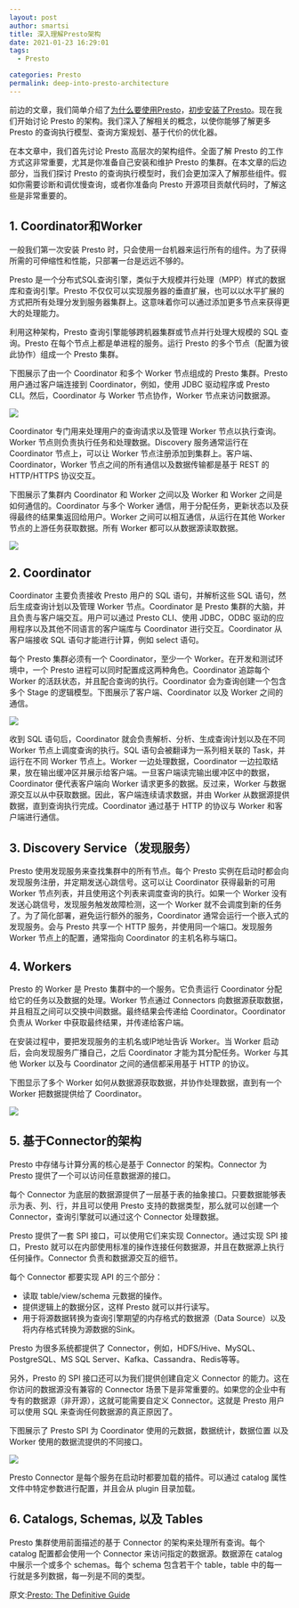 ```yaml
---
layout: post
author: smartsi
title: 深入理解Presto架构
date: 2021-01-23 16:29:01
tags:
  - Presto

categories: Presto
permalink: deep-into-presto-architecture
---
```


前边的文章，我们简单介绍了[为什么要使用Presto](http://smartsi.club/introducing-presto.html)，[初步安装了Presto](http://smartsi.club/how-install-and-startup-presto.html)。现在我们开始讨论 Presto 的架构。我们深入了解相关的概念，以使你能够了解更多 Presto 的查询执行模型、查询方案规划、基于代价的优化器。

在本文章中，我们首先讨论 Presto 高层次的架构组件。全面了解 Presto 的工作方式这非常重要，尤其是你准备自己安装和维护 Presto 的集群。在本文章的后边部分，当我们探讨 Presto 的查询执行模型时，我们会更加深入了解那些组件。假如你需要诊断和调优慢查询，或者你准备向 Presto 开源项目贡献代码时，了解这些是非常重要的。

## 1. Coordinator和Worker

一般我们第一次安装 Presto 时，只会使用一台机器来运行所有的组件。为了获得所需的可伸缩性和性能，只部署一台是远远不够的。

Presto 是一个分布式SQL查询引擎，类似于大规模并行处理（MPP）样式的数据库和查询引擎。Presto 不仅仅可以实现服务器的垂直扩展，也可以以水平扩展的方式把所有处理分发到服务器集群上。这意味着你可以通过添加更多节点来获得更大的处理能力。

利用这种架构，Presto 查询引擎能够跨机器集群或节点并行处理大规模的 SQL 查询。Presto 在每个节点上都是单进程的服务。运行 Presto 的多个节点（配置为彼此协作）组成一个 Presto 集群。

下图展示了由一个 Coordinator 和多个 Worker 节点组成的 Presto 集群。Presto 用户通过客户端连接到 Coordinator，例如，使用 JDBC 驱动程序或 Presto CLI。然后，Coordinator 与 Worker 节点协作，Worker 节点来访问数据源。

![](1)

Coordinator 专门用来处理用户的查询请求以及管理 Worker 节点以执行查询。Worker 节点则负责执行任务和处理数据。Discovery 服务通常运行在 Coordinator 节点上，可以让 Worker 节点注册添加到集群上。客户端、Coordinator，Worker 节点之间的所有通信以及数据传输都是基于 REST 的 HTTP/HTTPS 协议交互。

下图展示了集群内 Coordinator 和 Worker 之间以及 Worker 和 Worker 之间是如何通信的。Coordinator 与多个 Worker 通信，用于分配任务，更新状态以及获得最终的结果集返回给用户。Worker 之间可以相互通信，从运行在其他 Worker 节点的上游任务获取数据。所有 Worker 都可以从数据源读取数据。

![](2)

## 2. Coordinator

Coordinator 主要负责接收 Presto 用户的 SQL 语句，并解析这些 SQL 语句，然后生成查询计划以及管理 Worker 节点。Coordinator 是 Presto 集群的大脑，并且负责与客户端交互。用户可以通过 Presto CLI、使用 JDBC，ODBC 驱动的应用程序以及其他不同语言的客户端库与 Coordinator 进行交互。Coordinator 从客户端接收 SQL 语句才能进行计算，例如 select 语句。

每个 Presto 集群必须有一个 Coordinator，至少一个 Worker。在开发和测试环境中，一个 Presto 进程可以同时配置成这两种角色。Coordinator 追踪每个 Worker 的活跃状态，并且配合查询的执行。Coordinator 会为查询创建一个包含多个 Stage 的逻辑模型。下图展示了客户端、Coordinator 以及 Worker 之间的通信。

![](3)

收到 SQL 语句后，Coordinator 就会负责解析、分析、生成查询计划以及在不同 Worker 节点上调度查询的执行。SQL 语句会被翻译为一系列相关联的 Task，并运行在不同 Worker 节点上。Worker 一边处理数据，Coordinator 一边拉取结果，放在输出缓冲区并展示给客户端。一旦客户端读完输出缓冲区中的数据，Coordinator 便代表客户端向 Worker 请求更多的数据。反过来，Worker 与数据源交互以从中获取数据。因此，客户端连续请求数据，并由 Worker 从数据源提供数据，直到查询执行完成。Coordinator 通过基于 HTTP 的协议与 Worker 和客户端进行通信。

## 3. Discovery Service（发现服务）

Presto 使用发现服务来查找集群中的所有节点。每个 Presto 实例在启动时都会向发现服务注册，并定期发送心跳信号。这可以让 Coordinator 获得最新的可用 Worker 节点列表，并且使用这个列表来调度查询的执行。如果一个 Worker 没有发送心跳信号，发现服务触发故障检测，这一个 Worker 就不会调度到新的任务了。为了简化部署，避免运行额外的服务，Coordinator 通常会运行一个嵌入式的发现服务。会与 Presto 共享一个 HTTP 服务，并使用同一个端口。发现服务 Worker 节点上的配置，通常指向 Coordinator 的主机名称与端口。

## 4. Workers

Presto 的 Worker 是 Presto 集群中的一个服务。它负责运行 Coordinator 分配给它的任务以及数据的处理。Worker 节点通过 Connectors 向数据源获取数据，并且相互之间可以交换中间数据。最终结果会传递给 Coordinator。Coordinator 负责从 Worker 中获取最终结果，并传递给客户端。

在安装过程中，要把发现服务的主机名或IP地址告诉 Worker。当 Worker 启动后，会向发现服务广播自己，之后 Coordinator 才能为其分配任务。Worker 与其他 Worker 以及与 Coordinator 之间的通信都采用基于 HTTP 的协议。

下图显示了多个 Worker 如何从数据源获取数据，并协作处理数据，直到有一个 Worker 把数据提供给了 Coordinator。

![](4)

## 5. 基于Connector的架构

Presto 中存储与计算分离的核心是基于 Connector 的架构。Connector 为 Presto 提供了一个可以访问任意数据源的接口。

每个 Connector 为底层的数据源提供了一层基于表的抽象接口。只要数据能够表示为表、列、行，并且可以使用 Presto 支持的数据类型，那么就可以创建一个 Connector，查询引擎就可以通过这个 Connector 处理数据。

Presto 提供了一套 SPI 接口，可以使用它们来实现 Connector。通过实现 SPI 接口，Presto 就可以在内部使用标准的操作连接任何数据源，并且在数据源上执行任何操作。Connector 负责和数据源交互的细节。

每个 Connector 都要实现 API 的三个部分：
- 读取 table/view/schema 元数据的操作。
- 提供逻辑上的数据分区，这样 Presto 就可以并行读写。
- 用于将源数据转换为查询引擎期望的内存格式的数据源（Data Source）以及将内存格式转换为源数据的Sink。

Presto 为很多系统都提供了 Connector，例如，HDFS/Hive、MySQL、PostgreSQL、MS SQL Server、Kafka、Cassandra、Redis等等。

另外，Presto 的 SPI 接口还可以为我们提供创建自定义 Connector 的能力。这在你访问的数据源没有兼容的 Connector 场景下是非常重要的。如果您的企业中有专有的数据源（非开源），这就可能需要自定义 Connector。这就是 Presto 用户可以使用 SQL 来查询任何数据源的真正原因了。

下图展示了 Presto SPI 为 Coordinator 使用的元数据，数据统计，数据位置 以及 Worker 使用的数据流提供的不同接口。

![](5)

Presto Connector 是每个服务在启动时都要加载的插件。可以通过 catalog 属性文件中特定参数进行配置，并且会从 plugin 目录加载。

## 6. Catalogs, Schemas, 以及 Tables

Presto 集群使用前面描述的基于 Connector 的架构来处理所有查询。每个 catalog 配置都会使用一个 Connector 来访问指定的数据源。数据源在 catalog 中展示一个或多个 schemas。每个 schema 包含若干个 table，table 中的每一行就是多列数据，每一列是不同的类型。






原文:[Presto: The Definitive Guide](https://learning.oreilly.com/library/view/presto-the-definitive/9781492044260/ch01.html#chapter-introduction)
